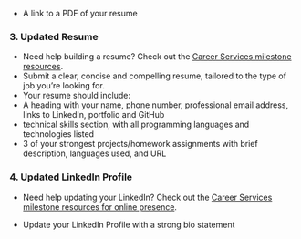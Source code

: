 
- A link to a PDF of your resume


### 3. Updated Resume

- Need help building a resume? Check out the [Career Services milestone resources](https://sites.google.com/2u.com/careerservices-webdev/coding-milestones/milestone-develop-your-resume).
- Submit a clear, concise and compelling resume, tailored to the type of job you’re looking for.
- Your resume should include:
- A heading with your name, phone number, professional email address, links to LinkedIn, portfolio and GitHub
- technical skills section, with all programming languages and technologies listed
- 3 of your strongest projects/homework assignments with brief description, languages used, and URL

### 4. Updated LinkedIn Profile

- Need help updating your LinkedIn? Check out the [Career Services milestone resources for online presence](hhttps://sites.google.com/2u.com/careerservices-webdev/coding-milestones/milestone-polish-online-presence).

- Update your LinkedIn Profile with a strong bio statement
